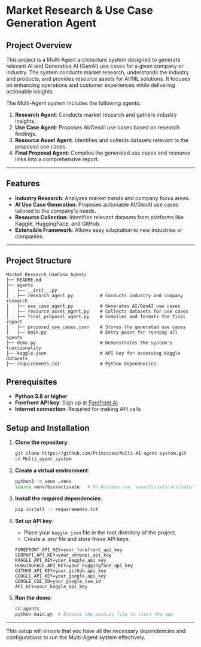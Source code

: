 # Market Research & Use Case Generation Agent

## Project Overview
This project is a Multi-Agent architecture system designed to generate relevant AI and Generative AI (GenAI) use cases for a given company or industry. The system conducts market research, understands the industry and products, and provides resource assets for AI/ML solutions. It focuses on enhancing operations and customer experiences while delivering actionable insights.

The Multi-Agent system includes the following agents:
1. **Research Agent**: Conducts market research and gathers industry insights.
2. **Use Case Agent**: Proposes AI/GenAI use cases based on research findings.
3. **Resource Asset Agent**: Identifies and collects datasets relevant to the proposed use cases.
4. **Final Proposal Agent**: Compiles the generated use cases and resource links into a comprehensive report.

---

## Features
- **Industry Research**: Analyzes market trends and company focus areas.
- **AI Use Case Generation**: Proposes actionable AI/GenAI use cases tailored to the company's needs.
- **Resource Collection**: Identifies relevant datasets from platforms like Kaggle, HuggingFace, and GitHub.
- **Extensible Framework**: Allows easy adaptation to new industries or companies.

---

## Project Structure
```plaintext
Market_Research_UseCase_Agent/
├── README.md
├── agents
│   ├── __init__.py
│   ├── research_agent.py          # Conducts industry and company research
│   ├── use_case_agent.py          # Generates AI/GenAI use cases
│   ├── resource_asset_agent.py    # Collects datasets for use cases
│   ├── final_proposal_agent.py    # Compiles and formats the final report
│   ├── proposed_use_cases.json    # Stores the generated use cases
│   ├── main.py                    # Entry point for running all agents
├── demo.py                        # Demonstrates the system's functionality
├── kaggle.json                    # API key for accessing Kaggle datasets
├── requirements.txt               # Python dependencies
```

## Prerequisites

- **Python 3.8 or higher**
- **Forefront API key**: Sign up at [Forefront AI](https://www.forefront.ai)
- **Internet connection**: Required for making API calls


## Setup and Installation

1. **Clone the repository**:
    ```sh
    git clone https://github.com/Princccee/Multi-AI-agent-system.git
    cd Multi_agent_system
    ```

2. **Create a virtual environment**:
    ```sh
    python3 -m venv .venv
    source venv/bin/activate   # On Windows use `venv\Scripts\activate`
    ```

3. **Install the required dependencies**:
    ```sh
    pip install -r requirements.txt
    ```

4. **Set up API key**:
    - Place your `kaggle.json` file in the root directory of the project.
    - Create a .env file and store these API keys.
    ```plaintext
    FOREFRONT_API_KEY=your_forefront_api_key
    SERPAPI_API_KEY=your_serpapi_api_key
    KAGGLE_API_KEY=your_kaggle_api_key
    HUGGINGFACE_API_KEY=your_huggingface_api_key
    GITHUB_API_KEY=your_github_api_key
    GOOGLE_API_KEY=your_google_api_key
    GOOGLE_CSE_ID=your_google_cse_id
    API_KEY=your_kaggle_api_key
    ```

5. **Run the demo**:
    ```sh
    cd agents
    python main.py  # Execute the main.py file to start the app
    ```

---

This setup will ensure that you have all the necessary dependencies and configurations to run the Multi-Agent system effectively.
